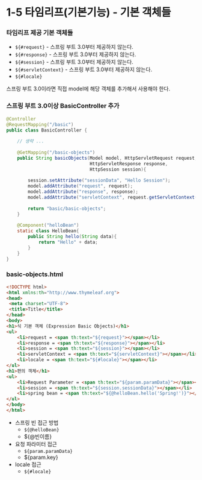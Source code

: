 
# 1-5 타임리프(기본기능) - 기본 객체들

### 타임리프 제공 기본 객체들

- ```${#request}``` - 스프링 부트 3.0부터 제공하지 않는다.
- ```${#response}``` - 스프링 부트 3.0부터 제공하지 않는다.
- ```${#session}``` - 스프링 부트 3.0부터 제공하지 않는다.
- ```${#servletContext}``` - 스프링 부트 3.0부터 제공하지 않는다.
- ```${#locale}```

스프링 부트 3.0이라면 직접 model에 해당 객체를 추가해서 사용해야 한다.

### 스프링 부트 3.0이상 BasicController 추가

```java
@Controller
@RequestMapping("/basic")
public class BasicController {
    
    // 생략 ...
    
    @GetMapping("/basic-objects")
    public String basicObjects(Model model, HttpServletRequest request, 
                               HttpServletResponse response,
                               HttpSession session){
        
        session.setAttribute("sessionData", "Hello Session");
        model.addAttribute("request", request);
        model.addAttribute("response", response);
        model.addAttribute("servletContext", request.getServletContext());
        
        return "basic/basic-objects";
    }
    
    @Component("helloBean")
    static class HelloBean{
        public String hello(String data){
            return "Hello" + data;
        }
    }
}
```

### basic-objects.html

```html
<!DOCTYPE html>
<html xmlns:th="http://www.thymeleaf.org">
<head>
 <meta charset="UTF-8">
 <title>Title</title>
</head>
<body>
<h1>식 기본 객체 (Expression Basic Objects)</h1>
<ul>
    <li>request = <span th:text="${request}"></span></li>
    <li>response = <span th:text="${response}"></span></li>
    <li>session = <span th:text="${session}"></span></li>
    <li>servletContext = <span th:text="${servletContext}"></span></li>
    <li>locale = <span th:text="${#locale}"></span></li>
</ul>
<h1>편의 객체</h1>
<ul>
    <li>Request Parameter = <span th:text="${param.paramData}"></span></li>
    <li>session = <span th:text="${session.sessionData}"></span></li>
    <li>spring bean = <span th:text="${@helloBean.hello('Spring!')}"></span></li>
</ul>
</body>
</html>
```

- 스프링 빈 접근 방법
  - ```${@helloBean}```
  - ${@빈이름}
- 요청 파라미터 접근 
  - ```${param.paramData}```
  - ${param.key}
- locale 접근 
  - ```${#locale}```
